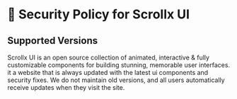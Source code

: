 # 📌 Security Policy for Scrollx UI

## Supported Versions

Scrollx UI is an open source collection of animated, interactive & fully customizable components for building stunning, memorable user interfaces.
it a website that is always updated with the latest ui components and security fixes. We do not maintain old versions, and all users automatically receive updates when they visit the site.


